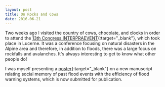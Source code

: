 ```yaml
---
layout: post
title: On Rocks and Cows
date: 2016-06-21
---
```


Two weeks ago I visited the country of cows, chocolate, and clocks in order to attend the [13th Congress INTERPRAEVENT](http://interpraevent2016.ch/){:target="_blank"}, which took place in Lucerne. It was a conference focusing on natural disasters in the Alpine area and therefore, in addition to floods, there was a large focus on rockfalls and avalanches. It's always interesting to get to know what other people do!

I was myself presenting a [poster](http://interpraevent2016.ch/assets/editor/files/2016_05_30_18_31_16IP_2016_POSTER108.pdf){:target="_blank"} on a new manuscript relating social memory of past flood events with the efficiency of flood warning systems, which is now submitted for publication.
